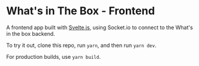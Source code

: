 # What's in The Box - Frontend

A frontend app built with [Svelte.js](https://svelte.technology/), using Socket.io to connect to the What's in the box backend.

To try it out, clone this repo, run `yarn`, and then run `yarn dev`.

For production builds, use `yarn build`.
